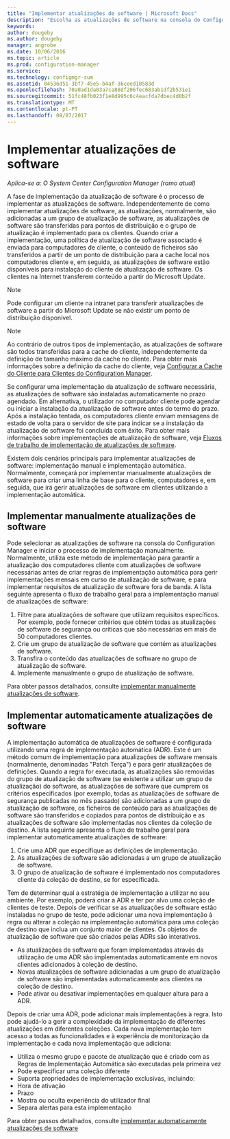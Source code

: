 ```yaml
---
title: "Implementar atualizações de software | Microsoft Docs"
description: "Escolha as atualizações de software na consola do Configuration Manager para iniciar o processo de implementação manualmente ou implementar automaticamente atualizações."
keywords: 
author: dougeby
ms.author: dougeby
manager: angrobe
ms.date: 10/06/2016
ms.topic: article
ms.prod: configuration-manager
ms.service: 
ms.technology: configmgr-sum
ms.assetid: 04536d51-3bf7-45e5-b4af-36ceed10583d
ms.openlocfilehash: 70a0ad1da03a7ca88df206fec683ab1df2b531e1
ms.sourcegitcommit: 51fc48fb023f1e8d995c6c4eacfda7dbec4d0b2f
ms.translationtype: MT
ms.contentlocale: pt-PT
ms.lasthandoff: 08/07/2017
---
```

#  <a name="BKMK_SUMDeploy"></a> Implementar atualizações de software  

*Aplica-se a: O System Center Configuration Manager (ramo atual)*

A fase de implementação da atualização de software é o processo de implementar as atualizações de software. Independentemente de como implementar atualizações de software, as atualizações, normalmente, são adicionadas a um grupo de atualização de software, as atualizações de software são transferidas para pontos de distribuição e o grupo de atualização é implementado para os clientes. Quando criar a implementação, uma política de atualização de software associado é enviada para computadores de cliente, o conteúdo de ficheiros são transferidos a partir de um ponto de distribuição para a cache local nos computadores cliente e, em seguida, as atualizações de software estão disponíveis para instalação do cliente de atualização de software. Os clientes na Internet transferem conteúdo a partir do Microsoft Update.  

> [!NOTE]  
>  Pode configurar um cliente na intranet para transferir atualizações de software a partir do Microsoft Update se não existir um ponto de distribuição disponível.  

> [!NOTE]  
>  Ao contrário de outros tipos de implementação, as atualizações de software são todos transferidas para a cache do cliente, independentemente da definição de tamanho máximo da cache no cliente. Para obter mais informações sobre a definição da cache do cliente, veja [Configurar a Cache do Cliente para Clientes do Configuration Manager](../../core/clients/manage/manage-clients.md#BKMK_ClientCache).  

Se configurar uma implementação da atualização de software necessária, as atualizações de software são instaladas automaticamente no prazo agendado. Em alternativa, o utilizador no computador cliente pode agendar ou iniciar a instalação da atualização de software antes do termo do prazo. Após a instalação tentada, os computadores cliente enviam mensagens de estado de volta para o servidor de site para indicar se a instalação da atualização de software foi concluída com êxito. Para obter mais informações sobre implementações de atualização de software, veja [Fluxos de trabalho de implementação de atualizações de software](../understand/software-updates-introduction.md#BKMK_DeploymentWorkflows).  

Existem dois cenários principais para implementar atualizações de software: implementação manual e implementação automática. Normalmente, começará por implementar manualmente atualizações de software para criar uma linha de base para o cliente, computadores e, em seguida, que irá gerir atualizações de software em clientes utilizando a implementação automática.  

## <a name="BKMK_ManualDeployment"></a>Implementar manualmente atualizações de software
Pode selecionar as atualizações de software na consola do Configuration Manager e iniciar o processo de implementação manualmente. Normalmente, utiliza este método de implementação para garantir a atualização dos computadores cliente com atualizações de software necessárias antes de criar regras de implementação automática para gerir implementações mensais em curso de atualização de software, e para implementar requisitos de atualização de software fora de banda. A lista seguinte apresenta o fluxo de trabalho geral para a implementação manual de atualizações de software:  

1. Filtre para atualizações de software que utilizam requisitos específicos. Por exemplo, pode fornecer critérios que obtém todas as atualizações de software de segurança ou críticas que são necessárias em mais de 50 computadores clientes.  
2. Crie um grupo de atualização de software que contém as atualizações de software.  
3. Transfira o conteúdo das atualizações de software no grupo de atualização de software.  
4. Implemente manualmente o grupo de atualização de software.

Para obter passos detalhados, consulte [implementar manualmente atualizações de software](manually-deploy-software-updates.md).

## <a name="automatically-deploy-software-updates"></a>Implementar automaticamente atualizações de software
A implementação automática de atualizações de software é configurada utilizando uma regra de implementação automática (ADR). Este é um método comum de implementação para atualizações de software mensais (normalmente, denominadas "Patch Terça") e para gerir atualizações de definições. Quando a regra for executada, as atualizações são removidas do grupo de atualização de software (se existente a utilizar um grupo de atualização) do software, as atualizações de software que cumprem os critérios especificados (por exemplo, todas as atualizações de software de segurança publicadas no mês passado) são adicionadas a um grupo de atualização de software, os ficheiros de conteúdo para as atualizações de software são transferidos e copiados para pontos de distribuição e as atualizações de software são implementadas nos clientes da coleção de destino. A lista seguinte apresenta o fluxo de trabalho geral para implementar automaticamente atualizações de software:  

1.  Crie uma ADR que especifique as definições de implementação.
2.  As atualizações de software são adicionadas a um grupo de atualização de software.  
3.  O grupo de atualização de software é implementado nos computadores cliente da coleção de destino, se for especificada.  

Tem de determinar qual a estratégia de implementação a utilizar no seu ambiente. Por exemplo, poderá criar a ADR e ter por alvo uma coleção de clientes de teste. Depois de verificar se as atualizações de software estão instaladas no grupo de teste, pode adicionar uma nova implementação à regra ou alterar a coleção na implementação automática para uma coleção de destino que inclua um conjunto maior de clientes. Os objetos de atualização de software que são criados pelas ADRs são interativos.  

-   As atualizações de software que foram implementadas através da utilização de uma ADR são implementadas automaticamente em novos clientes adicionados à coleção de destino.  
-   Novas atualizações de software adicionadas a um grupo de atualização de software são implementadas automaticamente aos clientes na coleção de destino.  
-   Pode ativar ou desativar implementações em qualquer altura para a ADR.  

Depois de criar uma ADR, pode adicionar mais implementações à regra. Isto pode ajudá-lo a gerir a complexidade da implementação de diferentes atualizações em diferentes coleções. Cada nova implementação tem acesso a todas as funcionalidades e à experiência de monitorização da implementação e cada nova implementação que adiciona:  

-   Utiliza o mesmo grupo e pacote de atualização que é criado com as Regras de Implementação Automática são executadas pela primeira vez  
-   Pode especificar uma coleção diferente  
-   Suporta propriedades de implementação exclusivas, incluindo:  
   -   Hora de ativação  
   -   Prazo  
   -   Mostra ou oculta experiência do utilizador final  
   -   Separa alertas para esta implementação  

Para obter passos detalhados, consulte [implementar automaticamente atualizações de software](automatically-deploy-software-updates.md)

<!-- ###  <a name="BKMK_ClientCache"></a> Client cache setting  
The Configuration Manager client downloads the content for required software updates to the local client cache soon after it receives the deployment. However, the client waits to download the content until after the **Software available time** setting for the deployment. The client does not download software updates in optional deployments (deployments that do not have a scheduled installation deadline) until the user manually starts the installation. When the configured deadline passes, the software updates client agent performs a scan to verify that the software update is still required, then the software updates client agent checks the local cache on the client computer to verify that the software update source file is still available, and then installs the software update. If the content was deleted from the client cache to make room for another deployment, the client downloads the software updates to the cache. Software updates are always downloaded to the client cache regardless of the configured maximum client cache size. For other deployments, such as applications or packages, the client only downloads content that is within the maximum cache size that you configure for the client. Cached content is not automatically deleted, but it remains in the cache for at least one day after the client used that content.  -->


 <!-- For more information about the deployment process, see [Software update deployment process](../../sum/understand/software-updates-introduction.md#BKMK_DeploymentProcess).  -->
